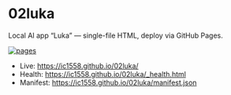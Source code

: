 # 02luka

Local AI app “Luka” — single-file HTML, deploy via GitHub Pages.

[![pages](https://github.com/Ic1558/02luka/actions/workflows/pages.yml/badge.svg)](https://github.com/Ic1558/02luka/actions/workflows/pages.yml)

- Live: https://ic1558.github.io/02luka/
- Health: https://ic1558.github.io/02luka/_health.html
- Manifest: https://ic1558.github.io/02luka/manifest.json
